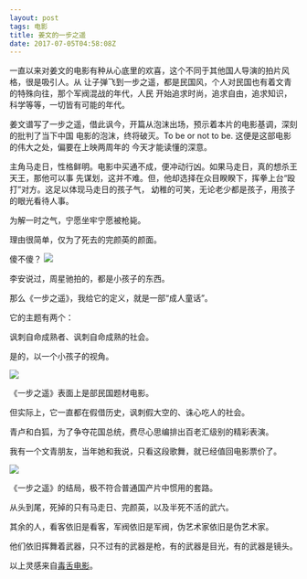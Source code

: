 ```yaml
---
layout: post
tags: 电影 
title: 姜文的一步之遥
date: 2017-07-05T04:58:08Z
---
```


一直以来对姜文的电影有种从心底里的欢喜，这个不同于其他国人导演的拍片风格，很是吸引人。从
让子弹飞到一步之遥，都是民国风，个人对民国也有着文青的特殊向往，那个军阀混战的年代，<!-- more -->人民
开始追求时尚，追求自由，追求知识，科学等等，一切皆有可能的年代。


姜文谱写了一步之遥，借此讽今，开篇从泡沫出场，预示着本片的电影基调，深刻的批判了当下中国
电影的泡沫，终将破灭。To be or not to be. 这便是这部电影的伟大之处，偏要在上映两周年的
今天才能读懂的深意。


主角马走日，性格鲜明。电影中买通不成，便冲动行凶。如果马走日，真的想杀王天王，那他可以事
先谋划，这并不难。但，他却选择在众目睽睽下，挥拳上台“殴打”对方。这足以体现马走日的孩子气，
幼稚的可笑，无论老少都是孩子，用孩子的眼光看待人事。


为解一时之气，宁愿坐牢宁愿被枪毙。

理由很简单，仅为了死去的完颜英的颜面。

傻不傻？
![](http://mmbiz.qpic.cn/mmbiz_png/oAzUiaO96O8aXHExRibrChqAsa6ruUvcjLAa79lGHFicpSW2HyrQY8hIV8gET2fyx8lFuRKPn3UwKHFMnW2dTGxLg/640?tp=webp&wxfrom=5&wx_lazy=1)



李安说过，周星驰拍的，都是小孩子的东西。

那么《一步之遥》，我给它的定义，就是一部“成人童话”。

它的主题有两个：

讽刺自命成熟者、讽刺自命成熟的社会。

是的，以一个小孩子的视角。

![](http://mmbiz.qpic.cn/mmbiz_png/oAzUiaO96O8a5JjO1iamBzny1frOELkYic9nYLS58vicqD2Nseb4DsP5g1yCLGibaibmaxmEZ2b0WYdeicSguHmXKwsCA/640?tp=webp&wxfrom=5&wx_lazy=1)

《一步之遥》表面上是部民国题材电影。

但实际上，它一直都在假借历史，讽刺假大空的、诛心吃人的社会。

青卢和白狐，为了争夺花国总统，费尽心思编排出百老汇级别的精彩表演。

我有一个文青朋友，当年她和我说，只看这段歌舞，就已经值回电影票价了。

![](http://mmbiz.qpic.cn/mmbiz_gif/oAzUiaO96O8a5JjO1iamBzny1frOELkYic9ELCVlC3pic1QZBribGB3Zxu3FuyEenn4GHu919LLg9kH35PTSDCCiblsQ/0?tp=webp&wxfrom=5&wx_lazy=1)

《一步之遥》的结局，极不符合普通国产片中惯用的套路。

从头到尾，死掉的只有马走日、完颜英，以及半死不活的武六。

其余的人，看客依旧是看客，军阀依旧是军阀，伪艺术家依旧是伪艺术家。

他们依旧挥舞着武器，只不过有的武器是枪，有的武器是目光，有的武器是镜头。


以上灵感来自[毒舌电影](http://mp.weixin.qq.com/s?__biz=MjM5MTIwNTYwMg==&mid=2654584840&idx=2&sn=3d3ae46b056a8bfffd7c45b3529f7064&chksm=bd7471858a03f8938774bd6b82ce6ba76f566c2ede19767a1fcc804f7af3410dff6c6e427bbd&mpshare=1&scene=23&srcid=1227pGKdyNI5TlF1CdmgbIXk#rd)。
